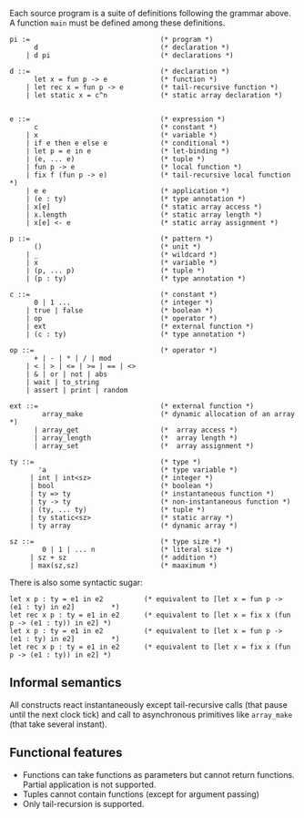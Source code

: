 Each source program is a suite of definitions following the grammar above.
A function `main` must be defined among these definitions.


```
pi :=                                (* program *)
      d                              (* declaration *)
    | d pi                           (* declarations *)

d ::=                                (* declaration *)
      let x = fun p -> e             (* function *)
    | let rec x = fun p -> e         (* tail-recursive function *)
    | let static x = c^n             (* static array declaration *)
    

e ::=                                (* expression *)
      c                              (* constant *)
    | x                              (* variable *)
    | if e then e else e             (* conditional *)
    | let p = e in e                 (* let-binding *)
    | (e, ... e)                     (* tuple *)
    | fun p -> e                     (* local function *)
    | fix f (fun p -> e)             (* tail-recursive local function *)
    | e e                            (* application *)
    | (e : ty)                       (* type annotation *)
    | x[e]                           (* static array access *)
    | x.length                       (* static array length *)
    | x[e] <- e                      (* static array assignment *)

p ::=                                (* pattern *)
      ()                             (* unit *)
    | _                              (* wildcard *)
    | x                              (* variable *)
    | (p, ... p)                     (* tuple *)
    | (p : ty)                       (* type annotation *)

c ::=                                (* constant *)
      0 | 1 ...                      (* integer *)
    | true | false                   (* boolean *)
    | op                             (* operator *)
    | ext                            (* external function *)
    | (c : ty)                       (* type annotation *)

op ::=                               (* operator *)
      + | - | * | / | mod
    | < | > | <= | >= | == | <>
    | & | or | not | abs
    | wait | to_string
    | assert | print | random

ext ::=                              (* external function *)
        array_make                   (* dynamic allocation of an array *)
      | array_get                    (*  array access *)
      | array_length                 (*  array length *)
      | array_set                    (*  array assignment *)

ty ::=                               (* type *)
       'a                            (* type variable *)
     | int | int<sz>                 (* integer *)
     | bool                          (* boolean *)
     | ty => ty                      (* instantaneous function *)
     | ty -> ty                      (* non-instantaneous function *)
     | (ty, ... ty)                  (* tuple *)
     | ty static<sz>                 (* static array *)
     | ty array                      (* dynamic array *)

sz ::=                               (* type size *)
        0 | 1 | ... n                (* literal size *)
     | sz + sz                       (* addition *)
     | max(sz,sz)                    (* maaximum *)
```

There is also some syntactic sugar:

```
let x p : ty = e1 in e2          (* equivalent to [let x = fun p -> (e1 : ty) in e2]         *)
let rec x p : ty = e1 in e2      (* equivalent to [let x = fix x (fun p -> (e1 : ty)) in e2] *)  
let x p : ty = e1 in e2          (* equivalent to [let x = fun p -> (e1 : ty) in e2]         *)
let rec x p : ty = e1 in e2      (* equivalent to [let x = fix x (fun p -> (e1 : ty)) in e2] *)
```


## Informal semantics

All constructs react instantaneously except tail-recursive calls (that pause until the next clock tick) and call to asynchronous primitives like `array_make` (that take several instant).

## Functional features
- Functions can take functions as parameters but cannot return functions. Partial application is not supported.
- Tuples cannot contain functions (except for argument passing)
- Only tail-recursion is supported.
